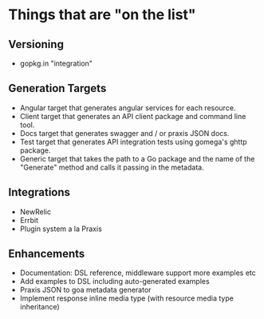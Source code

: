 # Things that are "on the list"

## Versioning

* gopkg.in "integration"

## Generation Targets

* Angular target that generates angular services for each resource.
* Client target that generates an API client package and command line tool.
* Docs target that generates swagger and / or praxis JSON docs.
* Test target that generates API integration tests using gomega's ghttp package.
* Generic target that takes the path to a Go package and the name of the "Generate" method
  and calls it passing in the metadata.

## Integrations

* NewRelic
* Errbit
* Plugin system a la Praxis

## Enhancements

* Documentation: DSL reference, middleware support more examples etc
* Add examples to DSL including auto-generated examples
* Praxis JSON to goa metadata generator
* Implement response inline media type (with resource media type inheritance)
